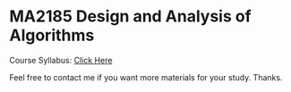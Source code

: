 # MA2185 Design and Analysis of Algorithms

Course Syllabus: [Click Here](https://www.cityu.edu.hk/catalogue/ug/201516/course/CS4335.pdf)

Feel free to contact me if you want more materials for your study. Thanks.